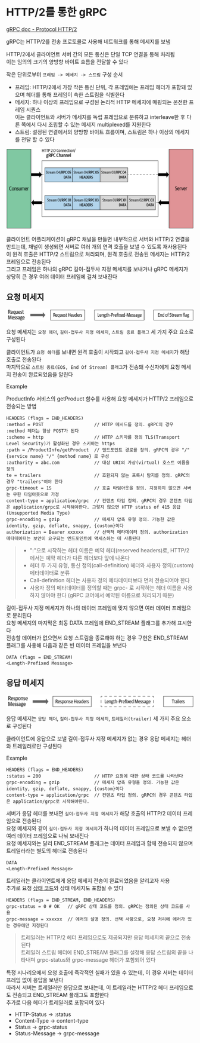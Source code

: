 
# HTTP/2를 통한 gRPC

[gRPC doc - Protocol HTTP/2](https://github.com/grpc/grpc/blob/master/doc/PROTOCOL-HTTP2.md)

gRPC는 HTTP/2를 전송 프로토콜로 사용해 네트워크를 통해 메세지를 보냄  

HTTP/2에서 클라이언트 서버 간의 모든 통신은 단일 TCP 연결을 통해 처리됨  
이는 임의의 크기의 양방향 바이트 흐름을 전달할 수 있다  

작은 단위로부터 `프레임 -> 메세지 -> 스트림` 구성 순서
- 프레임: HTTP/2에서 가장 작은 통신 단위, 각 프레임에는 프레임 헤더가 포함돼 있으며 헤더를 통해 프레임이 속한 스트림을 식별한다  
- 메세지: 하나 이상의 프레임으로 구성된 논리적 HTTP 메세지에 매핑되는 온전한 프레임 시퀀스  
  이는 클라이언트와 서버가 메세지를 독립 프레임으로 분류하고 interleave한 후 다른 쪽에서 다시 조립할 수 있는 메세지 multiplexed를 지원한다  
- 스트림: 설정된 연결에서의 양방향 바이트 흐름이며, 스트림은 하나 이상의 메세지를 전달 할 수 있다  

![How gRPC semantics relate to HTTP/2](./img/how_grpc_semantics_relate_to_http2.png)

클라이언트 어플리케이션이 gRPC 채널을 만들면 내부적으로 서버와 HTTP/2 연결을 만드는데, 채널이 생성되면 서버로 여러 개의 연격 호출을 보낼 수 있도록 재사용된다  
이 원격 호출은 HTTP/2 스트림으로 처리되며, 원격 호출로 전송된 메세지는 HTTP/2 프레임으로 전송된다  
그리고 프레임은 하나의 gRPC 길이-접두사 지정 메세지를 보내거나 gRPC 메세지가 상당히 큰 경우 여러 데이터 프레임에 걸쳐 보내진다  

## 요청 메세지

![Sequence of message elements in request message](./img/sequence_of_message_elements_in_request_message.png)

요청 메세지는 `요청 헤더`, `길이-접두사 지정 메세지`, `스트림 종료 플래그` 세 가지 주요 요소로 구성된다

클라이언트가 `요청 헤더`를 보내면 원격 호출이 시작되고 `길이-접두사 지정 메세지`가 해당 호출로 전송된다  
마지막으로 `스트림 종료(EOS, End Of Stream) 플래그`가 전송돼 수신자에게 요청 메세지 전송이 완료되었음을 알린다  

Example

ProductInfo 서비스의 getProduct 함수를 사용해 요청 메세지가 HTTP/2 프레임으로 전송되는 방법

```
HEADERS (flags = END_HEADERS)
:method = POST                   // HTTP 메서드를 정의. gRPC의 경우 :method 헤더는 항상 POST가 된다
:scheme = http                   // HTTP 스키마를 정의 TLS(Transport Level Security)가 활성화된 경우 스키마는 https
:path = /ProductInfo/getProduct  // 엔드포인트 경로를 정의. gRPC의 경우 "/" {service name} "/" {method name} 로 구성
:authority = abc.com             // 대상 URI의 가상(virtual) 호스트 이름을 정의
te = trailers                    // 호환되지 않는 프록시 탐지를 정의. gRPC의 경우 "trailers"여야 한다
grpc-timeout = 1S                // 호출 타임아웃을 정의. 지정하지 않으면 서버는 무한 타임아웃으로 가정
content-type = application/grpc  // 컨텐츠 타입 정의. gRPC의 경우 콘텐츠 타입은 application/grpc로 시작해야한다. 그렇지 않으면 HTTP status of 415 응답 (Unsupported Media Type)
grpc-encoding = gzip             // 메세지 압축 유형 정의. 가능한 값은 identity, gzip, deflate, snappy, {custom}이다
authorization = Bearer xxxxxx    // 선택적 메타데이터 정의. authorization 메타데이터는 보안이 요구되는 엔드포인트에 액세스하는 데 사용된다  
```

> - ":"으로 시작하는 헤더 이름은 예약 헤더(reserved headers)로, HTTP/2에서는 예약 헤더가 다른 헤더보다 앞에 나온다
> - 헤더 두 가지 유형, 통신 정의(call-definition) 헤더와 사용자 정의(custom) 메타데이터로 분류
> - Call-definition 헤더는 사용자 정의 메타데이터보다 먼저 전송되어야 한다
> - 사용자 정의 메타데이터를 정의할 때는 grpc- 로 시작하는 헤더 이름을 사용하지 않아야 한다 (gRPC 코어에서 예약된 이름으로 처리되기 때문)

길이-접두사 지정 메세지가 하나의 데이터 프레임에 맞지 않으면 여러 데이터 프레임으로 분리된다  
요청 메세지의 마지막은 최동 DATA 프레임에 END_STREAM 플래그를 추가해 표시한다  
전송할 데이터가 없으면서 요청 스트림을 종료해야 하는 경우 구현은 END_STREAM 플래그를 사용해 다음과 같은 빈 데이터 프레임을 보낸다  

```
DATA (flags = END_STREAM)
<Length-Prefixed Message>
```

## 응답 메세지

![Sequence of message elements in a response message](./img/sequence_of_message_elements_in_a_response_message.png)

응답 메세지는 `응답 헤더`, `길이-접두사 지정 메세지`, `트레일러(trailer)` 세 가지 주요 요소로 구성된다

클라이언트에 응답으로 보낼 길이-접두사 지정 메세지가 없는 경우 응답 메세지는 헤더와 트레일러로만 구성된다

Example

```
HEADERS (flags = END_HEADERS)
:status = 200                    // HTTP 요청에 대한 상태 코드를 나타낸다
grpc-encoding = gzip             // 메세지 압축 유형을 정의. 가능한 값은 identity, gzip, deflate, snappy, {custom}이다
content-type = application/grpc  // 컨텐츠 타입 정의. gRPC의 경우 콘텐츠 타입은 application/grpc로 시작해야한다.
```

서버가 응답 헤더를 보내면 `길이-접두사 지정 메세지`가 해당 호출의 HTTP/2 데이터 프레임으로 전송된다  
요청 메세지와 같이 `길이-접두사 지정 메세지`가 하나의 데이터 프레임으로 보낼 수 없으면 여러 데이터 프레임으로 나눠 보내진다  
요청 메세지와는 달리 END_STREAM 플래그는 데이터 프레임과 함께 전송되지 않으며 트레일러라는 별도의 헤더로 전송된다  

```
DATA
<Length-Prefixed Message>
```

트레일러는 클라이언트에게 응답 메세지 전송이 완료되었음을 알리고자 사용  
추가로 요청 [상태 코드](https://github.com/grpc/grpc/blob/master/doc/statuscodes.md)와 상태 메세지도 포함될 수 있다  

```
HEADERS (flags = END_STREAM, END_HEADERS)
grpc-status = 0 # OK   // gRPC 상태 코드를 정의. gRPC는 정의된 상태 코드를 사용
grpc-message = xxxxxx  // 에러의 설명 정의. 선택 사항으로, 요청 처리에 에러가 있는 경우에만 지정된다
```

> 트레일러는 HTTP/2 헤더 프레임으로도 제공되지만 응답 메세지의 끝으로 전송된다  
> 트레일러 스트림 헤더에 END_STREAM 플래그를 설정해 응답 스트림의 끝을 나타내며 grpc-status와 grpc-message 헤더가 포함되어 있다  

특정 시나리오에서 요청 호출에 즉각적인 실패가 있을 수 있는데, 이 경우 서버는 데이터 프레임 없이 응답을 보낸다  
따라서 서버는 트레일러만 응답으로 보내는데, 이 트레일러는 HTTP/2 헤더 프레임으로도 전송되고 END_STREAM 플래그도 포함한다  
추가로 다음 헤더가 트레일러로 포함되어 있다  

- HTTP-Status    -> :status
- Content-Type   -> content-type
- Status         -> grpc-status
- Status-Message -> grpc-message

